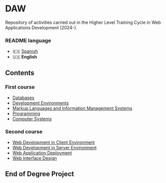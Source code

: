 # DAW

Repository of activities carried out in the Higher Level Training Cycle in Web Applications Development (2024-).

### README language

-   🇪🇸 [Spanish](./README.md)
-   🇺🇸 **English**

## Contents

### First course

-   [Databases](https://github.com/Qv1ko/DAM/tree/main/Bases%20de%20datos)
-   [Development Environments](https://github.com/Qv1ko/DAM/tree/main/Entornos%20de%20desarrollo)
-   [Markup Languages and Information Management Systems](https://github.com/Qv1ko/DAM/tree/main/Lenguajes%20de%20marcas%20y%20sistemas%20de%20gesti%C3%B3n%20de%20informaci%C3%B3n)
-   [Programming](https://github.com/Qv1ko/DAM/tree/main/Programaci%C3%B3n)
-   [Computer Systems](https://github.com/Qv1ko/DAM/tree/main/Sistemas%20inform%C3%A1ticos)

### Second course

-   [Web Development in Client Environment](./Desarrollo%20Web%20en%20Entorno%20Cliente/)
-   [Web Development in Server Environment](./Desarrollo%20Web%20en%20Entorno%20Servidor/)
-   [Web Application Deployment](./Despliegue%20de%20Aplicaciones%20Web/)
-   [Web Interface Design](./Diseño%20de%20Interfaces%20Web/)

## End of Degree Project
